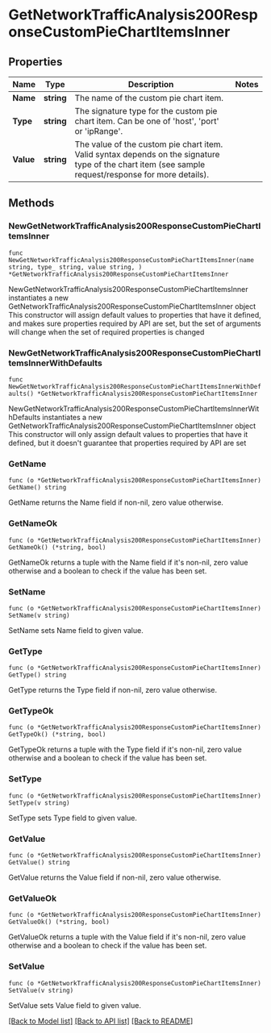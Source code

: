 # GetNetworkTrafficAnalysis200ResponseCustomPieChartItemsInner

## Properties

Name | Type | Description | Notes
------------ | ------------- | ------------- | -------------
**Name** | **string** | The name of the custom pie chart item. | 
**Type** | **string** |     The signature type for the custom pie chart item. Can be one of &#39;host&#39;, &#39;port&#39; or &#39;ipRange&#39;.  | 
**Value** | **string** |     The value of the custom pie chart item. Valid syntax depends on the signature type of the chart item     (see sample request/response for more details).  | 

## Methods

### NewGetNetworkTrafficAnalysis200ResponseCustomPieChartItemsInner

`func NewGetNetworkTrafficAnalysis200ResponseCustomPieChartItemsInner(name string, type_ string, value string, ) *GetNetworkTrafficAnalysis200ResponseCustomPieChartItemsInner`

NewGetNetworkTrafficAnalysis200ResponseCustomPieChartItemsInner instantiates a new GetNetworkTrafficAnalysis200ResponseCustomPieChartItemsInner object
This constructor will assign default values to properties that have it defined,
and makes sure properties required by API are set, but the set of arguments
will change when the set of required properties is changed

### NewGetNetworkTrafficAnalysis200ResponseCustomPieChartItemsInnerWithDefaults

`func NewGetNetworkTrafficAnalysis200ResponseCustomPieChartItemsInnerWithDefaults() *GetNetworkTrafficAnalysis200ResponseCustomPieChartItemsInner`

NewGetNetworkTrafficAnalysis200ResponseCustomPieChartItemsInnerWithDefaults instantiates a new GetNetworkTrafficAnalysis200ResponseCustomPieChartItemsInner object
This constructor will only assign default values to properties that have it defined,
but it doesn't guarantee that properties required by API are set

### GetName

`func (o *GetNetworkTrafficAnalysis200ResponseCustomPieChartItemsInner) GetName() string`

GetName returns the Name field if non-nil, zero value otherwise.

### GetNameOk

`func (o *GetNetworkTrafficAnalysis200ResponseCustomPieChartItemsInner) GetNameOk() (*string, bool)`

GetNameOk returns a tuple with the Name field if it's non-nil, zero value otherwise
and a boolean to check if the value has been set.

### SetName

`func (o *GetNetworkTrafficAnalysis200ResponseCustomPieChartItemsInner) SetName(v string)`

SetName sets Name field to given value.


### GetType

`func (o *GetNetworkTrafficAnalysis200ResponseCustomPieChartItemsInner) GetType() string`

GetType returns the Type field if non-nil, zero value otherwise.

### GetTypeOk

`func (o *GetNetworkTrafficAnalysis200ResponseCustomPieChartItemsInner) GetTypeOk() (*string, bool)`

GetTypeOk returns a tuple with the Type field if it's non-nil, zero value otherwise
and a boolean to check if the value has been set.

### SetType

`func (o *GetNetworkTrafficAnalysis200ResponseCustomPieChartItemsInner) SetType(v string)`

SetType sets Type field to given value.


### GetValue

`func (o *GetNetworkTrafficAnalysis200ResponseCustomPieChartItemsInner) GetValue() string`

GetValue returns the Value field if non-nil, zero value otherwise.

### GetValueOk

`func (o *GetNetworkTrafficAnalysis200ResponseCustomPieChartItemsInner) GetValueOk() (*string, bool)`

GetValueOk returns a tuple with the Value field if it's non-nil, zero value otherwise
and a boolean to check if the value has been set.

### SetValue

`func (o *GetNetworkTrafficAnalysis200ResponseCustomPieChartItemsInner) SetValue(v string)`

SetValue sets Value field to given value.



[[Back to Model list]](../README.md#documentation-for-models) [[Back to API list]](../README.md#documentation-for-api-endpoints) [[Back to README]](../README.md)



